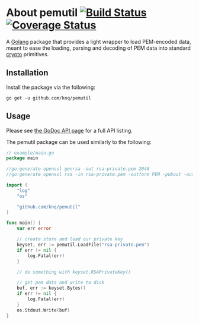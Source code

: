 # About pemutil [![Build Status](https://travis-ci.org/knq/pemutil.svg)](https://travis-ci.org/knq/pemutil) [![Coverage Status](https://coveralls.io/repos/knq/pemutil/badge.svg?branch=master&service=github)](https://coveralls.io/github/knq/pemutil?branch=master) #

A [Golang](https://golang.org/project) package that provides a light wrapper to
load PEM-encoded data, meant to ease the loading, parsing and decoding of PEM
data into standard [crypto](https://golang.org/pkg/crypto/) primitives.

## Installation ##

Install the package via the following:

    go get -u github.com/knq/pemutil

## Usage ##

Please see [the GoDoc API page](http://godoc.org/github.com/knq/pemutil) for a
full API listing.

The pemutil package can be used similarly to the following:

```go
// example/main.go
package main

//go:generate openssl genrsa -out rsa-private.pem 2048
//go:generate openssl rsa -in rsa-private.pem -outform PEM -pubout -out rsa-public.pem

import (
	"log"
	"os"

	"github.com/knq/pemutil"
)

func main() {
	var err error

	// create store and load our private key
	keyset, err := pemutil.LoadFile("rsa-private.pem")
	if err != nil {
		log.Fatal(err)
	}

	// do something with keyset.RSAPrivateKey()

	// get pem data and write to disk
	buf, err := keyset.Bytes()
	if err != nil {
		log.Fatal(err)
	}
	os.Stdout.Write(buf)
}
```
